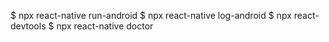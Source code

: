 $ npx react-native run-android
$ npx react-native log-android
$ npx react-devtools
$ npx react-native doctor
